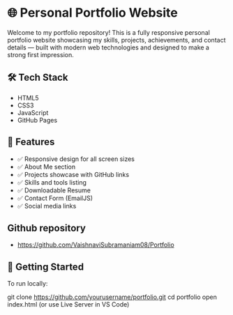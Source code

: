 
# 🌐 Personal Portfolio Website

Welcome to my portfolio repository! This is a fully responsive personal portfolio website showcasing my skills, projects, achievements, and contact details — built with modern web technologies and designed to make a strong first impression.



## 🛠️ Tech Stack

- HTML5  
- CSS3  
- JavaScript    
- GitHub Pages 


## 📂 Features

- ✅ Responsive design for all screen sizes
- ✅ About Me section
- ✅ Projects showcase with GitHub links
- ✅ Skills and tools listing
- ✅ Downloadable Resume
- ✅ Contact Form (EmailJS)
- ✅ Social media links


## Github repository
-  https://github.com/VaishnaviSubramaniam08/Portfolio

## 🚀 Getting Started

To run locally:

git clone https://github.com/yourusername/portfolio.git
cd portfolio
open index.html (or use Live Server in VS Code)
